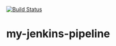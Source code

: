 [![Build Status](http://ec2-13-51-93-10.eu-north-1.compute.amazonaws.com/buildStatus/icon?job=my-jenkins-pipeline)](http://ec2-13-51-93-10.eu-north-1.compute.amazonaws.com/job/my-jenkins-pipeline/)

# my-jenkins-pipeline
